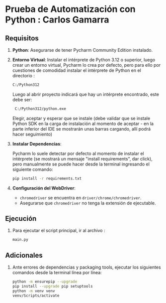 # Prueba de Automatización con Python : Carlos Gamarra

## Requisitos

1. **Python**: Asegurarse de tener Pycharm Community Edition instalado.
2. **Entorno Virtual**: Instalar el intérprete de Python 3.12 o superior, luego crear un entorno virtual, Pycharm lo crea por defecto, pero para ello por cuestiones de comodidad instalar el intérprete de Python en el directorio :

    ```bash
    C:/Python312
    ```
   Luego al abrir proyecto indicará que hay un intérprete encontrado, este debe ser:
   ```bash
    C:/Python312/python.exe
    ```
   Elegir, aceptar y esperar que se instale (debe validar que se instale Python SDK en la carga de instalación al momento de aceptar - en la parte inferior del IDE se mostrarán unas barras cargando, allí podrá hacer seguimiento)

3. **Instalar Dependencias**:
   
   Pycharm lo suele detectar por defecto al momento de instalar el intérprete (se mostrará un mensaje "install requirements", dar click), pero manualmente se puede hacer desde la terminal ingresando el siguiente comando:
    ```bash
    pip install -r requirements.txt
    ```

4. **Configuración del WebDriver**:

    - `chromedriver` se encuentra en `driver/chrome/chromedriver`.
    - Asegurarse que `chromedriver` no tenga la extensión de ejecutable.

        

## Ejecución

1. Para ejecutar el script principal, ir al archivo :

    ```bash
    main.py
    ```

## Adicionales

1. Ante errores de dependencias y packaging tools, ejecutar los siguientes comandos desde la terminal línea por línea:
   ```bash
   python -m ensurepip --upgrade
   pip install --upgrade pip setuptools
   python -m venv venv
   venv/Scripts/activate
    ```